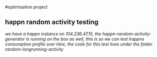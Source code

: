 #optimisation project

happn random activity testing
-----------------------------
*we have a happn  instance on 104.236.47.15, the happn-random-activity-generator is running on the box as well, this is so we can test happns consumption profile over time, the code for this test lives under the folder random-longrunning-activity*

